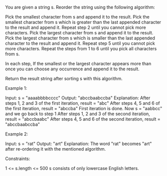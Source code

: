You are given a string s. Reorder the string using the following
algorithm:


Pick the smallest character from s and append it to the result.
Pick the smallest character from s which is greater than the last appended
character to the result and append it.
Repeat step 2 until you cannot pick more characters.
Pick the largest character from s and append it to the result.
Pick the largest character from s which is smaller than the last appended
character to the result and append it.
Repeat step 5 until you cannot pick more characters.
Repeat the steps from 1 to 6 until you pick all characters from s.


In each step, If the smallest or the largest character appears more than once
you can choose any occurrence and append it to the result.

Return the result string after sorting s with this algorithm.


Example 1:


Input: s = "aaaabbbbcccc"
Output: "abccbaabccba"
Explanation: After steps 1, 2 and 3 of the first iteration, result = "abc"
After steps 4, 5 and 6 of the first iteration, result = "abccba"
First iteration is done. Now s = "aabbcc" and we go back to step 1
After steps 1, 2 and 3 of the second iteration, result = "abccbaabc"
After steps 4, 5 and 6 of the second iteration, result = "abccbaabccba"


Example 2:


Input: s = "rat"
Output: "art"
Explanation: The word "rat" becomes "art" after re-ordering it with the
mentioned algorithm.



Constraints:


1 <= s.length <= 500
s consists of only lowercase English letters.




